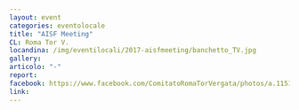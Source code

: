 ```yaml
---
layout: event
categories: eventolocale
title: "AISF Meeting"
CL: Roma Tor V.
locandina: /img/eventilocali/2017-aisfmeeting/banchetto_TV.jpg
gallery:
articolo: "-"
report:
facebook: https://www.facebook.com/ComitatoRomaTorVergata/photos/a.1151035168291985.1073741829.1116282045100631/1623025307759633/?type=3&theater
link: 
---
```

